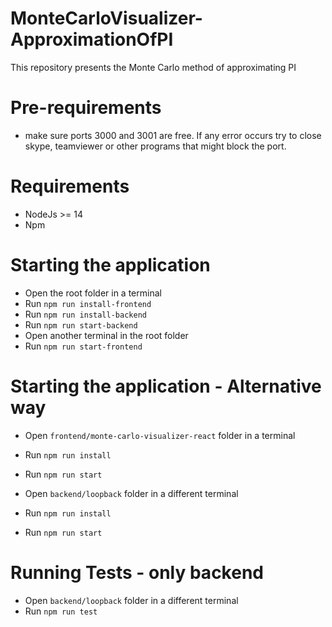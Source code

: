 # MonteCarloVisualizer-ApproximationOfPI

This repository presents the Monte Carlo method of approximating PI

# Pre-requirements
- make sure ports 3000 and 3001 are free. If any error occurs try to close skype, teamviewer or other programs that might block the port. 

# Requirements
- NodeJs >= 14
- Npm

# Starting the application
- Open the root folder in a terminal
- Run `npm run install-frontend` 
- Run `npm run install-backend` 
- Run `npm run start-backend` 
- Open another terminal in the root folder
- Run `npm run start-frontend` 

# Starting the application - Alternative way
- Open `frontend/monte-carlo-visualizer-react` folder in a terminal
- Run `npm run install` 
- Run `npm run start` 

- Open `backend/loopback` folder in a different terminal
- Run `npm run install` 
- Run `npm run start`

# Running Tests - only backend
- Open `backend/loopback` folder in a different terminal
- Run `npm run test`
